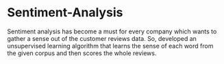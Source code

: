 # Sentiment-Analysis
Sentiment analysis has become a must for every company which wants to gather a sense out of the customer reviews data. So, developed an unsupervised learning algorithm that learns the sense of each word from the given corpus and then scores the whole reviews.
